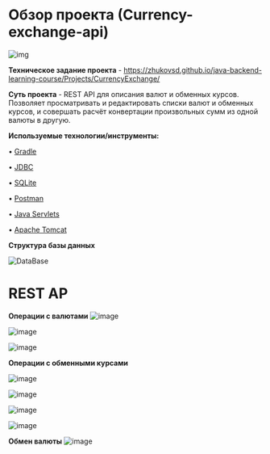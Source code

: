 # Обзор проекта (Сurrency-exchange-api)

![img](https://github.com/AleksandrKamen/Currency-exchange-api/assets/144233016/756d4a19-2890-4534-b192-f08a55a38611)


**Техническое задание проекта** -  https://zhukovsd.github.io/java-backend-learning-course/Projects/CurrencyExchange/

**Суть проекта** - REST API для описания валют и обменных курсов. Позволяет просматривать и редактировать списки валют и обменных курсов, и совершать расчёт конвертации произвольных сумм из одной валюты в другую.

**Используемые технологии/инструменты:**

•	[Gradle](https://gradle.org/)

•	[JDBC](https://ru.wikipedia.org/wiki/Java_Database_Connectivity)

•	[SQLite](https://www.sqlite.org/index.html)

•	[Postman](https://www.postman.com/)

•	[Java Servlets](https://en.wikipedia.org/wiki/Jakarta_Servlet)

•	[Apache Tomcat](https://tomcat.apache.org/)

**Структура базы данных**

![DataBase](https://github.com/AleksandrKamen/Currency-exchange-api/assets/144233016/8d87acba-12fb-4581-b416-61244b0bdd21)

# REST AP

**Операции с валютами**
![image](https://github.com/AleksandrKamen/Currency-exchange-api/assets/144233016/3dc67f79-1090-458b-9933-6774a9fa1a1e)

![image](https://github.com/AleksandrKamen/Currency-exchange-api/assets/144233016/2777f07e-c6c2-4e0f-a95d-3497bfa7c3fa)

![image](https://github.com/AleksandrKamen/Currency-exchange-api/assets/144233016/cdfbe879-6935-45c5-afca-f1102ee709b2)

**Операции с обменными курсами**

![image](https://github.com/AleksandrKamen/Currency-exchange-api/assets/144233016/18778b3d-0da6-4c69-a9c6-81c856bf26a2)

![image](https://github.com/AleksandrKamen/Currency-exchange-api/assets/144233016/db8d794b-46c7-4fef-af6f-a3893db932bd)

![image](https://github.com/AleksandrKamen/Currency-exchange-api/assets/144233016/5eb41454-eab2-47f6-8e68-becf88bee961)

![image](https://github.com/AleksandrKamen/Currency-exchange-api/assets/144233016/0ee90c70-deb9-4e93-95ef-6f6dddebe1f7)

**Обмен валюты**
![image](https://github.com/AleksandrKamen/Currency-exchange-api/assets/144233016/54a95d07-ef4c-4e9b-a87d-e45946ef7782)







